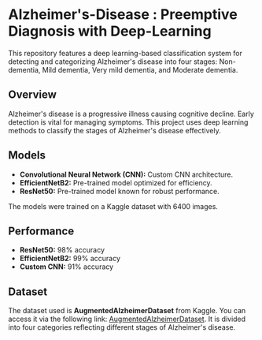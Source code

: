 # Alzheimer's-Disease : Preemptive Diagnosis with Deep-Learning

This repository features a deep learning-based classification system for detecting and categorizing Alzheimer's disease into four stages: Non-dementia, Mild dementia, Very mild dementia, and Moderate dementia.

## Overview

Alzheimer's disease is a progressive illness causing cognitive decline. Early detection is vital for managing symptoms. This project uses deep learning methods to classify the stages of Alzheimer's disease effectively.

## Models

- **Convolutional Neural Network (CNN):** Custom CNN architecture.
- **EfficientNetB2:** Pre-trained model optimized for efficiency.
- **ResNet50:** Pre-trained model known for robust performance.

The models were trained on a Kaggle dataset with 6400 images.

## Performance

- **ResNet50:** 98% accuracy
- **EfficientNetB2:** 99% accuracy
- **Custom CNN:** 91% accuracy

## Dataset

The dataset used is **AugmentedAlzheimerDataset** from Kaggle. You can access it via the following link: [AugmentedAlzheimerDataset](
https://www.kaggle.com/datasets/tourist55/alzheimers-dataset-4-class-of-images). It is divided into four categories reflecting different stages of Alzheimer's disease.


   
